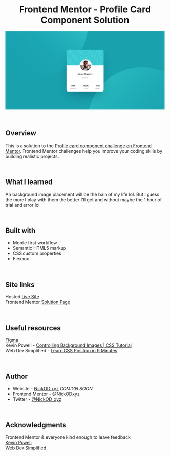 <h1 align="center">Frontend Mentor - Profile Card Component Solution</h1>

<img src="https://github.com/NickODxyz/FM-profile-card-component-main/blob/main/Preview.JPG?raw=true" ></img>

<br>

## Overview

This is a solution to the [Profile card component challenge on Frontend Mentor](https://www.frontendmentor.io/challenges/profile-card-component-cfArpWshJ). Frontend Mentor challenges help you improve your coding skills by building realistic projects. 

<br>

## What I learned

Ah background image placement will be the bain of my life lol. But I guess the more I play with them the better I'll get and without maybe the 1 hour of trial and error lol

<br>

## Built with

- Mobile first workflow
- Semantic HTML5 markup
- CSS custom properties
- Flexbox

<br>

## Site links
Hosted [Live Site]()
<br>
Frontend Mentor [Solution Page]()

<br>

## Useful resources

[Figma](https://www.figma.com)
<br>
Kevin Powell - [Controlling Background Images | CSS Tutorial](https://www.youtube.com/watch?v=3T_Jy1CqH9k&t=466s)
<br>
Web Dev Simplified - [Learn CSS Position in 9 Minutes](https://www.youtube.com/watch?v=jx5jmI0UlXU&t=338s)

<br>

## Author

- Website - [NickOD.xyz](http://www.NickOD.xyz) <em>COMIGN SOON</em>
- Frontend Mentor - [@NickODxyz](https://www.frontendmentor.io/profile/NickODxyz)
- Twitter - [@NickOD_xyz](https://twitter.com/NickOD_xyz)

<br>

## Acknowledgments

Frontend Mentor & everyone kind enough to leave feedback
<br>
[Kevin Powell](https://www.youtube.com/channel/UCJZv4d5rbIKd4QHMPkcABCw)
<br>
[Web Dev Simplified](https://www.youtube.com/channel/UCFbNIlppjAuEX4znoulh0Cw)